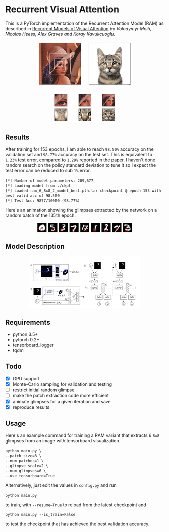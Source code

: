 # Recurrent Visual Attention

This is a PyTorch implementation of the Recurrent Attention Model (RAM) as described in [Recurrent Models of Visual Attention](https://arxiv.org/abs/1406.6247) by *Volodymyr Mnih, Nicolas Heess, Alex Graves and Koray Kavukcuoglu*.

<p align="center">
 <img src="./plots/bbox.png" alt="Drawing", width=60%>
</p>
<p align="center">
 <img src="./plots/glimpses.png" alt="Drawing", width=40%>
</p>

## Results

After training for 153 epochs, I am able to reach `98.50%` accuracy on the validation set and `98.77%` accuracy on the test set. This is equivalent to `1.23%` test error, compared to `1.29%` reported in the paper. I haven't done random search on the policy standard deviation to tune it so I expect the test error can be reduced to sub `1%` error.

```
[*] Number of model parameters: 209,677
[*] Loading model from ./ckpt
[*] Loaded ram_6_8x8_2_model_best.pth.tar checkpoint @ epoch 153 with best valid acc of 98.500
[*] Test Acc: 9877/10000 (98.77%)
```

Here's an animation showing the glimpses extracted by the network on a random batch of the 135th epoch.

<p align="center">
 <img src="./plots/example.gif" alt="Drawing", width=60%>
</p>

## Model Description

<p align="center">
 <img src="./plots/model.png" alt="Drawing", width=70%>
</p>

## Requirements

- python 3.5+
- pytorch 0.2+
- tensorboard_logger
- tqdm

## Todo

- [x] GPU support
- [x] Monte-Carlo sampling for validation and testing
- [ ] restrict initial random glimpse
- [ ] make the patch extraction code more efficient
- [x] animate glimpses for a given iteration and save
- [x] reproduce results

## Usage

Here's an example command for training a RAM variant that extracts 6 `8x8` glimpses from an image with tensorboard visualization.

```
python main.py \
--patch_size=8 \
--num_patches=1 \
--glimpse_scale=2 \
--num_glimpses=6 \
--use_tensorboard=True
```

Alternatively, just edit the values in `config.py` and run

```
python main.py
```

to train, with `--resume=True` to reload from the latest checkpoint and

```
python main.py --is_train=False
```
to test the checkpoint that has achieved the best validation accuracy.
